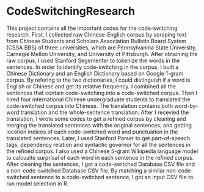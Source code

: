 # CodeSwitchingResearch
This project contains all the important codes for the code-switching research.
First, I collected raw Chinese-English corpus by scraping text from Chinese Students and Scholars Association Bulletin Board System (CSSA BBS) of three universities, which are Pennsylvanina State University, Carnegie Mellon University, and University of Pittsburgh.
After obtaining the raw corpus, I used Stanford Segementer to tokenize the words in the sentences.
In order to identify code-switching in the corpus, I built a Chinese Dictionary and an English Dictionary based on Google 1-gram corpus. By refering to the two dictionaries, I could distinguish if a word is English or Chinese and get its relative frequency.
I combined all the sentences that contain code-switching into a code-switched corpus. Then I hired four international Chinese undergraduate students to translated the code-switched corpus into Chinese. The translation contains both word-by-word translation and the whole-sentence translation.
After I recevied the translation, I wrote some codes to get a refined corpus by cleaning and merging the translated sentences with the original sentences, and getting location indices of each code-switched word and punctuation in the translated sentences. 
Later, I used Stanford Parser to get part-of-speech tags, dependency relation and syntactic governor for all the sentences in the refined corpus. I also used a Chinese 5-gram Wikipedia language model to calcualte surprisal of each word in each sentence in the refined corpus.
After cleaning the sentences, I got a code-switched Database CSV file and a non-code-switched Database CSV file. By matching a similar non-code-switched sentence to a code-switched sentence, I got an input CSV file to run model selection in R.
